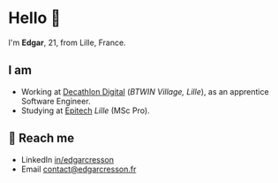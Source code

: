 # Hello 👋

I'm **Edgar**, 21, from Lille, France.

## I am
- Working at [Decathlon Digital](https://digital.decathlon.net/) (*BTWIN Village, Lille*), as an apprentice Software Engineer.
- Studying at [Epitech](https://www.epitech.eu/fr/ecole-informatique-lille/) *Lille* (MSc Pro).

<!--
## 🔭 Working on
- Modern Web Technologies.
- JavaScript, TypeScript, NodeJS.
- React, Next, Nest...
-->

## 💬 Reach me
- LinkedIn [in/edgarcresson](https://www.linkedin.com/in/edgarcresson/)
- Email [contact@edgarcresson.fr](mailto:contact@edgarcresson.fr)

<!--## More
[![top langs](https://github-readme-stats.vercel.app/api/top-langs/?username=edgarcrssn&layout=compact)](https://github.com/edgarcrssn)-->

<!-- [![github stats](https://github-readme-stats.vercel.app/api?username=edgarcrssn&show_icons=true)](https://github.com/edgarcrssn) -->
